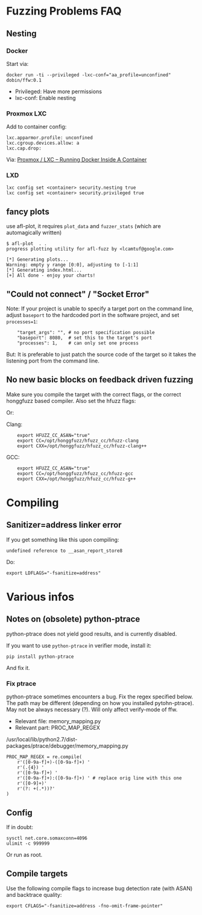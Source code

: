 # Fuzzing Problems FAQ

## Nesting

### Docker

Start via:
```
docker run -ti --privileged -lxc-conf="aa_profile=unconfined" dobin/ffw:0.1
```

* Privileged: Have more permissions
* lxc-conf: Enable nesting


### Proxmox LXC

Add to container config:
```
lxc.apparmor.profile: unconfined
lxc.cgroup.devices.allow: a
lxc.cap.drop:
```

Via: [Proxmox / LXC – Running Docker Inside A Container](https://www.solaris-cookbook.eu/virtualisation/proxmox/proxmox-lxc-running-docker-inside-container/)

### LXD

```
lxc config set <container> security.nesting true
lxc config set <container> security.privileged true
```

## fancy plots

use afl-plot, it requires `plot_data` and `fuzzer_stats`
(which are automagically written)
```
$ afl-plot  . .
progress plotting utility for afl-fuzz by <lcamtuf@google.com>

[*] Generating plots...
Warning: empty y range [0:0], adjusting to [-1:1]
[*] Generating index.html...
[+] All done - enjoy your charts!
```

## "Could not connect" / "Socket Error"

Note: If your project is unable to specify a target port
on the command line, adjust `baseport` to the hardcoded port
in the software project, and set `processes=1`:

```
    "target_args": "", # no port specification possible
    "baseport": 8080,  # set this to the target's port
    "processes": 1,    # can only set one process
```

But: It is preferable to just patch the source code of the target
so it takes the listening port from the command line.


## No new basic blocks on feedback driven fuzzing

Make sure you compile the target with the correct flags,
or the correct honggfuzz based compiler. Also set the hfuzz flags:

Or:

Clang:
```
    export HFUZZ_CC_ASAN="true"
    export CC=/opt/honggfuzz/hfuzz_cc/hfuzz-clang
    export CXX=/opt/honggfuzz/hfuzz_cc/hfuzz-clang++
```

GCC:
```
    export HFUZZ_CC_ASAN="true"
    export CC=/opt/honggfuzz/hfuzz_cc/hfuzz-gcc
    export CXX=/opt/honggfuzz/hfuzz_cc/hfuzz-g++
```


# Compiling

## Sanitizer=address linker error

If you get something like this upon compiling:
```
undefined reference to __asan_report_store8
```

Do:
```
export LDFLAGS="-fsanitize=address"
```

# Various infos

## Notes on (obsolete) python-ptrace

python-ptrace does not yield good results, and is currently disabled.

If you want to use `python-ptrace` in verifier mode, install it:
```
pip install python-ptrace
```

And fix it.

### Fix ptrace

python-ptrace sometimes encounters a bug. Fix the regex specified below.
The path may be different (depending on how you installed pytohn-ptrace).
May not be always necessary (?). Will only affect verify-mode of ffw.

* Relevant file: memory_mapping.py
* Relevant part: PROC_MAP_REGEX

/usr/local/lib/python2.7/dist-packages/ptrace/debugger/memory_mapping.py
```
PROC_MAP_REGEX = re.compile(
    r'([0-9a-f]+)-([0-9a-f]+) '
    r'(.{4}) '
    r'([0-9a-f]+) '
    r'([0-9a-f]+):([0-9a-f]+) ' # replace orig line with this one
    r'([0-9]+)'
    r'(?: +(.*))?'
)
```


## Config

If in doubt:

```
sysctl net.core.somaxconn=4096
ulimit -c 999999
```

Or run as root.

## Compile targets

Use the following compile flags to increase bug detection rate
(with ASAN) and backtrace quality:
```
export CFLAGS="-fsanitize=address -fno-omit-frame-pointer"
```
